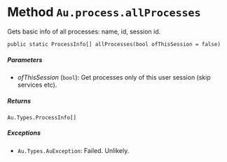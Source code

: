 # Method `Au.process.allProcesses`

Gets basic info of all processes: name, id, session id.

```
public static ProcessInfo[] allProcesses(bool ofThisSession = false)
```

##### Parameters

- *ofThisSession*  (`bool`):
    Get processes only of this user session (skip services etc).

##### Returns

`Au.Types.ProcessInfo[]`

##### Exceptions

- `Au.Types.AuException`:
    Failed. Unlikely.